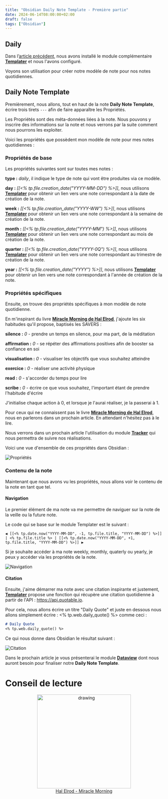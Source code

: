 ```yaml
---
title: "Obsidian Daily Note Template - Première partie"
date: 2024-06-14T08:00:00+02:00
draft: false
tags: ["Obsidian"]
---
```

## Daily

Dans l’[article précédent](/posts/obsidian-module-templater), nous avons installé le module complémentaire <a target="_blank" href="https://github.com/SilentVoid13/Templater"> **Templater**</a> et nous l'avons configuré.

Voyons son utilisation pour créer notre modèle de note pour nos notes quotidiennes.


## Daily Note Template

Premièrement, nous allons, tout en haut de la note **Daily Note Template**, écrire trois tirets ```---``` afin de faire apparaître les Propriétés.

Les Propriétés sont des méta-données liées à la note. Nous pouvons y inscrire des informations sur la note et nous verrons par la suite comment nous pourrons les exploiter.

Voici les propriétés que possèdent mon modèle de note pour mes notes quotidiennes :


### Propriétés de base 

Les propriétés suivantes sont sur toutes mes notes : 

**type :** *daily*, il indique le type de note qui vont être produites via ce modèle.

**day :** *[[<% tp.file.creation_date("YYYY-MM-DD") %>]]*, nous utilisons <a target="_blank" href="https://github.com/SilentVoid13/Templater"> **Templater**</a> pour obtenir un lien vers une note correspondant à la date de création de la note.

**week :** *[[<% tp.file.creation_date("YYYY-WW") %>]]*, nous utilisons <a target="_blank" href="https://github.com/SilentVoid13/Templater"> **Templater**</a> pour obtenir un lien vers une note correspondant à la semaine de création de la 
note.

**month :** *[[<% tp.file.creation_date("YYYY-MM") %>]]*, nous utilisons <a target="_blank" href="https://github.com/SilentVoid13/Templater"> **Templater**</a> pour obtenir un lien vers une note correspondant au mois de création de la note.

**quarter :** *[[<% tp.file.creation_date("YYYY-0Q") %>]]*, nous utilisons <a target="_blank" href="https://github.com/SilentVoid13/Templater"> **Templater**</a> pour obtenir un lien vers une note correspondant au trimestre de création de la note.

**year :** *[[<% tp.file.creation_date("YYYY") %>]]*, nous utilisons <a target="_blank" href="https://github.com/SilentVoid13/Templater"> **Templater**</a> pour obtenir un lien vers une note correspondant à l'année de création de la note.


### Propriétés spécifiques

Ensuite, on trouve des propriétés spécifiques à mon modèle de note quotidienne.

En m'inspirant du livre <a target="_blank" href="https://amzn.to/4c1uESn">**Miracle Morning de Hal Elrod**</a>, j'ajoute les six habitudes qu'il propose, baptisés les SAVERS : 

**silence :** *0* - prendre un temps en silence, pour ma part, de la méditation

**affirmation :** *0* - se répéter des affirmations positives afin de booster sa confiance en soi

**visualisation :** *0* - visualiser les objectifs que vous souhaitez atteindre

**exercice :** *0* - réaliser une activité physique

**read :** *0* - s'accorder du temps pour lire

**scribe :** *0* - écrire ce que vous souhaitez, l'important étant de prendre l'habitude d'écrire

J'initialise chaque action à 0, et lorsque je l'aurai réaliser, je la passerai à 1.

Pour ceux qui ne connaissent pas le livre <a target="_blank" href="https://amzn.to/4c1uESn">**Miracle Morning de Hal Elrod**</a>, nous en parlerons dans un prochain article. En attendant n'hésitez pas à le lire. 

Nous verrons dans un prochain article l'utilisation du module <a target="_blank" href="https://github.com/pyrochlore/obsidian-tracker"> **Tracker**</a> qui nous permettra de suivre nos réalisations.

Voici une vue d'ensemble de ces propriétés dans Obsidian : 

![Propriétés](/images/Pasted_image_20240820202624.jpg#center)


### Contenu de la note

Maintenant que nous avons vu les propriétés, nous allons voir le contenu de la note en tant que tel.


#### Navigation

Le premier élément de ma note va me permettre de naviguer sur la note de la veille ou la future note.

Le code qui se base sur le module Templater est le suivant : 

```◀ [[<% tp.date.now("YYYY-MM-DD", -1, tp.file.title, "YYYY-MM-DD") %>]] | <% tp.file.title %> | [[<% tp.date.now("YYYY-MM-DD", +1, tp.file.title, "YYYY-MM-DD") %>]] ▶```

Si je souhaite accéder à ma note weekly, monthly, quaterly ou yearly, je peux y accéder via les propriétés de la note.

![Navigation](/images/Pasted_image_20240820202924.jpg#center)

#### Citation

Ensuite, j'aime démarrer ma note avec une citation inspirante et justement, <a target="_blank" href="https://github.com/SilentVoid13/Templater"> **Templater**</a> propose une fonction qui récupère une citation quotidienne à partir de l'API : https://api.quotable.io. 

Pour cela, nous allons écrire un titre "Daily Quote" et juste en dessous nous allons simplement écrire : <% tp.web.daily_quote() %> comme ceci :
``` md
# Daily Quote
<% tp.web.daily_quote() %>
```

Ce qui nous donne dans Obsidian le résultat suivant : 

![Citation](/images/Pasted_image_20240820202942.jpg#center)


Dans le prochain article je vous présenterai le module <a target="_blank" href="https://blacksmithgu.github.io/obsidian-dataview/"> **Dataview**</a> dont nous auront besoin pour finaliser notre **Daily Note Template**.

# Conseil de lecture
<center><img src="/images/Pasted_image_20240819210810.jpg" alt="drawing" width="300"/></center>
<center><a target="_blank" href="https://amzn.to/4c1uESn">Hal Elrod - Miracle Morning</a></center>
